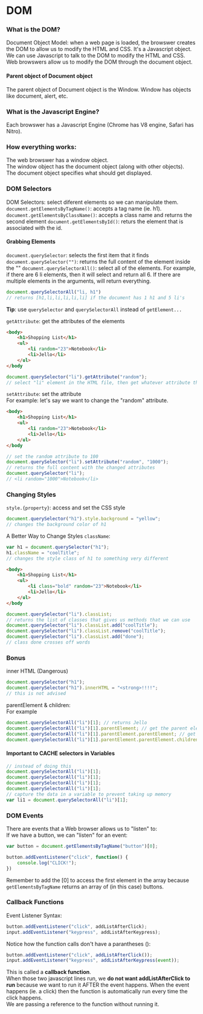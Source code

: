 # DOM

### What is the DOM?
Document Object Model: when a web page is loaded, the browswer creates the DOM to allow us to modify the HTML and CSS. It's a Javascript object. 
We can use Javascript to talk to the DOM to modify the HTML and CSS. 
Web browswers allow us to modify the DOM through the document object. 
#### Parent object of Document object
The parent object of Document object is the Window. 
Window has objects like document, alert, etc. 

### What is the Javascript Engine?
Each browswer has a Javascript Engine (Chrome has V8 engine, Safari has Nitro). 

### How everything works:
The web browswer has a window object.   
The window object has the document object (along with other objects).  
The document object specifies what should get displayed.  

### DOM Selectors
DOM Selectors: select diferent elements so we can manipulate them.  
`document.getElementsByTagName()`: accepts a tag name (ie. h1). 
`document.getElementsByClassName()`: accepts a class name and returns the second element
`document.getElementsById()`: returs the element that is associated with the id.
#### Grabbing Elements 
`document.querySelector`: selects the first item that it finds
`document.querySelector("")`: returns the full content of the element inside the ""
`document.querySelectorAll()`: select all of the elements. For example, if there are 6 li elements, then it will select and return all 6. If there are multiple elements in the arguments, will return everything.  
```javascript
document.querySelectorAll("li, h1")
// returns [h1,li,li,li,li,li] if the document has 1 h1 and 5 li's 
```
__Tip__: use `querySelector` and `querySelectorAll` instead of `getElement...`

`getAttribute`: get the attributes of the elements
```html
<body>
	<h1>Shopping List</h1>
	<ul>
		<li random="23">Notebook</li>
		<li>Jello</li>
	</ul>
</body
```
```javascript
document.querySelector("li").getAttribute("random");
// select "li" element in the HTML file, then get whatever attribute that is called "random"

````
`setAttribute`: set the attribute  
For example: let's say we want to change the "random" attribute. 
```html
<body>
	<h1>Shopping List</h1>
	<ul>
		<li random="23">Notebook</li>
		<li>Jello</li>
	</ul>
</body
```
```javascript
// set the random attribute to 100
document.querySelector("li").setAttribute("random", "1000");
// returns the full content with the changed attributes
document.querySelector("li");
// <li random="1000">Notebook</li>
````

### Changing Styles
`style.{property}`: access and set the CSS style
```javascript
document.querySelector("h1").style.background = "yellow";
// changes the background color of h1 
````
A Better Way to Change Styles
`className`:
```javascript
var h1 = document.querySelector("h1");
h1.className = "coolTitle";
// changes the style class of h1 to something very different
```
```html
<body>
	<h1>Shopping List</h1>
	<ul>
		<li class="bold" random="23">Notebook</li>
		<li>Jello</li>
	</ul>
</body
```
```javascript
document.querySelector("li").classList;
// returns the list of classes that gives us methods that we can use
document.querySelector("li").classList.add("coolTitle");
document.querySelector("li").classList.remove("coolTitle");
document.querySelector("li").classList.add("done");
// class done crosses off words
```

### Bonus
inner HTML (Dangerous)
```javascript
document.querySelector("h1");
document.querySelector("h1").innerHTML = "<strong>!!!!";
// this is not advised
```
parentElement & children:  
For example
```javascript
document.querySelectorAll("li")[1]; // returns Jello
document.querySelectorAll("li")[1].parentElement; // get the parent element, <ul></ul>
document.querySelectorAll("li")[1].parentElement.parentElement; // get the parent of the parent of li, which is the <body></body>
document.querySelectorAll("li")[1].parentElement.parentElement.children; //get the children of body
```

#### Important to CACHE selectors in Variables
```javascript
// instead of doing this
document.querySelectorAll("li")[1];
document.querySelectorAll("li")[1];
document.querySelectorAll("li")[1];
document.querySelectorAll("li")[1];
// capture the data in a variable to prevent taking up memory
var li1 = document.querySelectorAll("li")[1];
```

### DOM Events
There are events that a Web browser allows us to "listen" to:  
If we have a button, we can "listen" for an event:
```javascript
var button = document.getElementsByTagName("button")[0];

button.addEventListener("click", function() {
	console.log("CLICK!");
}) 
```
Remember to add the [0] to access the first element in the array because `getElementsByTagName` returns an array of (in this case) buttons. 

### Callback Functions
Event Listener Syntax:
```javascript
button.addEventListener("click", addListAfterClick);
input.addEventListener("keypress", addListAfterKeypress);
```
Notice how the function calls don't have a parantheses ():
```javascript
button.addEventListener("click", addListAfterClick());
input.addEventListener("keypress", addListAfterKeypress(event));
```
This is called a __callback function__.  
When those two javascript lines run, we __do not want addListAfterClick to run__ because we want to run it AFTER the event happens. When the event happens (ie. a click) then the function is automatically run every time the click happens.  
We are passing a reference to the function without running it. 




























